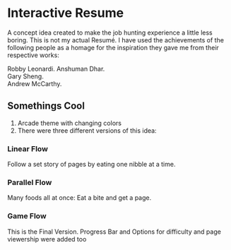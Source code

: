 # Interactive Resume
A concept idea created to make the job hunting experience a little less boring. This is not my actual Resumé. I have used the achievements of the following people as a homage for the inspiration they gave me from their respective works: 

Robby Leonardi. 
Anshuman Dhar.  
Gary Sheng.  
Andrew McCarthy.  

## Somethings Cool
1. Arcade theme with changing colors 
2. There were three different versions of this idea:

### Linear Flow
Follow a set story of pages by eating one nibble at a time. 
### Parallel Flow
Many foods all at once: Eat a bite and get a page.
### Game Flow
This is the Final Version. Progress Bar and Options for difficulty and page viewership were added too

